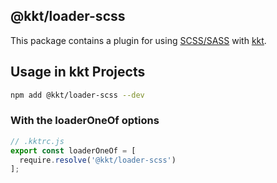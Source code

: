 @kkt/loader-scss
---

This package contains a plugin for using [SCSS/SASS](https://sass-lang.com/) with [kkt](https://github.com/kktjs/kkt-next).


## Usage in kkt Projects

```bash
npm add @kkt/loader-scss --dev
```

### With the loaderOneOf options

```js
// .kktrc.js
export const loaderOneOf = [
  require.resolve('@kkt/loader-scss')
];
```
